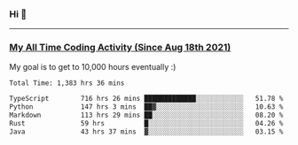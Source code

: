 ### Hi 🙂

---

### <a href="https://wakatime.com/@Eroxl">My All Time Coding Activity (Since Aug 18th 2021)</a>
My goal is to get to 10,000 hours eventually :)
<!--START_SECTION:waka-->

```txt
Total Time: 1,383 hrs 36 mins

TypeScript        716 hrs 26 mins █████████████░░░░░░░░░░░░   51.78 %
Python            147 hrs 3 mins  ██▓░░░░░░░░░░░░░░░░░░░░░░   10.63 %
Markdown          113 hrs 29 mins ██░░░░░░░░░░░░░░░░░░░░░░░   08.20 %
Rust              59 hrs          █░░░░░░░░░░░░░░░░░░░░░░░░   04.26 %
Java              43 hrs 37 mins  ▓░░░░░░░░░░░░░░░░░░░░░░░░   03.15 %
```

<!--END_SECTION:waka-->

